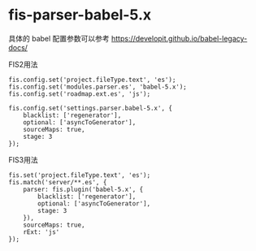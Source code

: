 fis-parser-babel-5.x
============================

具体的 babel 配置参数可以参考 https://developit.github.io/babel-legacy-docs/

FIS2用法

```
fis.config.set('project.fileType.text', 'es');
fis.config.set('modules.parser.es', 'babel-5.x');
fis.config.set('roadmap.ext.es', 'js');

fis.config.set('settings.parser.babel-5.x', {
    blacklist: ['regenerator'],
    optional: ['asyncToGenerator'],
    sourceMaps: true,
    stage: 3
});
```


FIS3用法

```
fis.set('project.fileType.text', 'es');
fis.match('server/**.es', {
    parser: fis.plugin('babel-5.x', {
        blacklist: ['regenerator'],
        optional: ['asyncToGenerator'],
        stage: 3
    }),
    sourceMaps: true,
    rExt: 'js'
});
```
